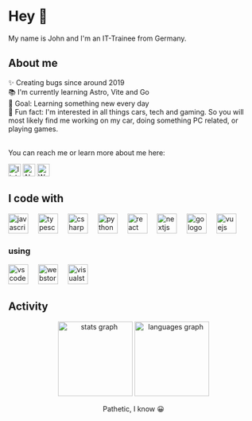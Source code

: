 <h1 align="left">Hey 👋</h1>

<p align="left">My name is John and I'm an IT-Trainee from Germany.</p>

<h2 align="left">About me</h2>

<div align="left">
  ✨ Creating bugs since around 2019
  <br>
  📚 I'm currently learning Astro, Vite and Go
  <br>
  🎯 Goal: Learning something new every day
  <br>
  👀 Fun fact: I'm interested in all things cars, tech and gaming. So you will most likely find me working on my car, doing something PC related, or playing games.
  <br>
  <br>
  <p>You can reach me or learn more about me here:</p>
  <a href="https://linkedin.com/in/john-mattheus" target="_blank"><img src="https://img.shields.io/badge/LinkedIn-%230a66c2?style=flat&logo=linkedin" height="25" alt="linkedin logo" /></a>
  <a href="https://about.me/john.mattheus" target="_blank"><img src="https://img.shields.io/badge/About.me-black?style=flat&logo=aboutdotme" height="25" alt="About.me logo"/></a>
  <a href="https://aboutjohn.info" target="_blank"><img src="https://img.shields.io/badge/My%20Website-black?style=flat&logo=vercel" height="25" alt="Website" /></a>
</div>

<h2 align="left">I code with</h2>

<div align="left">
  <img src="https://cdn.jsdelivr.net/gh/devicons/devicon/icons/javascript/javascript-original.svg" height="40" alt="javascript logo"  />
  <img width="12" />
  <img src="https://cdn.jsdelivr.net/gh/devicons/devicon/icons/typescript/typescript-original.svg" height="40" alt="typescript logo"  />
  <img width="12" />
  <img src="https://cdn.jsdelivr.net/gh/devicons/devicon/icons/csharp/csharp-original.svg" height="40" alt="csharp logo"  />
  <img width="12" />
  <img src="https://cdn.jsdelivr.net/gh/devicons/devicon/icons/python/python-original.svg" height="40" alt="python logo"  />
  <img width="12" />
  <img src="https://cdn.jsdelivr.net/gh/devicons/devicon/icons/react/react-original.svg" height="40" alt="react logo"  />
  <img width="12" />
  <img src="https://cdn.jsdelivr.net/gh/devicons/devicon/icons/nextjs/nextjs-original.svg" height="40" alt="nextjs logo"  />
  <img width="12" />
  <img src="https://cdn.jsdelivr.net/gh/devicons/devicon/icons/go/go-original.svg" height="40" alt="go logo"  />
  <img width="12" />
  <img src="https://cdn.jsdelivr.net/gh/devicons/devicon/icons/vuejs/vuejs-original.svg" height="40" alt="vuejs logo"  />
</div>

<h3 align="left">using</h3>

<div align="left">
  <img src="https://cdn.jsdelivr.net/gh/devicons/devicon/icons/vscode/vscode-original.svg" height="40" alt="vscode logo"  />
  <img width="12" />
  <img src="https://cdn.jsdelivr.net/gh/devicons/devicon/icons/webstorm/webstorm-original.svg" height="40" alt="webstorm logo"  />
  <img width="12" />
  <img src="https://cdn.jsdelivr.net/gh/devicons/devicon/icons/visualstudio/visualstudio-plain.svg" height="40" alt="visualstudio logo"  />
</div>

<h2 align="left">Activity</h2>

<div align="center">
  <img src="https://github-readme-stats.vercel.app/api?username=InfiiiinitY&hide_title=false&hide_rank=false&show_icons=true&include_all_commits=true&count_private=true&disable_animations=false&theme=dark&locale=en&hide_border=false&order=1" height="150" alt="stats graph"  />
  <img src="https://github-readme-stats.vercel.app/api/top-langs?username=InfiiiinitY&locale=en&hide_title=false&layout=compact&card_width=320&langs_count=10&theme=dark&hide_border=false&order=2" height="150" alt="languages graph"  />
</div>

<p align="center">Pathetic, I know 😀</p>
